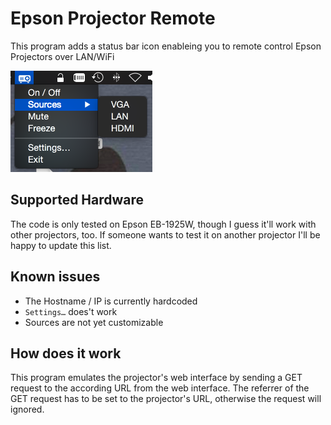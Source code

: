 # Epson Projector Remote

This program adds a status bar icon enableing you to remote control Epson Projectors over LAN/WiFi

![Screenshot of the projector status bar icon](screenshot.png)

## Supported Hardware

The code is only tested on Epson EB-1925W, though I guess it'll work with other projectors, too. If someone wants to test it on another projector I'll be happy to update this list.

## Known issues

* The Hostname / IP is currently hardcoded
* `Settings…` does't work
* Sources are not yet customizable

## How does it work

This program emulates the projector's web interface by sending a GET request to the according URL from the web interface. The referrer of the GET request has to be set to the projector's URL, otherwise the request will ignored.

